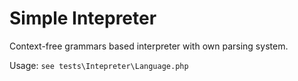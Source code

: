 Simple Intepreter
===

Context-free grammars based interpreter with own parsing system.


Usage: `see tests\Intepreter\Language.php`

